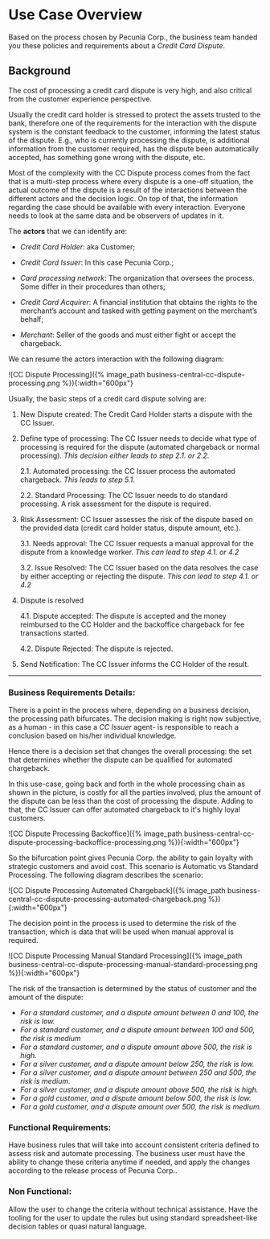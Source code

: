 # Use Case Overview

Based on the process chosen by Pecunia Corp., the business team handed you these policies and requirements about a _Credit Card Dispute_.


## Background

The cost of processing a credit card dispute is very high, and also critical from the customer experience perspective.

Usually the credit card holder is stressed to protect the assets trusted to the bank, therefore one of the requirements for the interaction with the dispute system is the constant feedback to the customer, informing the latest status of the dispute. E.g., who is currently processing the dispute, is additional information from the customer required, has the dispute been automatically accepted, has something gone wrong with the dispute, etc.

Most of the complexity with the CC Dispute process comes from the fact that is a multi-step process where every dispute is a one-off situation, the actual outcome of the dispute is a result of the interactions between the different actors and the decision logic. On top of that, the information regarding the case should be available with every interaction. Everyone needs to look at the same data and be observers of updates in it.

The **actors** that we can identify are:

- _Credit Card Holder_: aka Customer;


- _Credit Card Issuer_: In this case Pecunia Corp.;


- _Card processing network_:  The organization that oversees the process. Some differ in their procedures than others;


- _Credit Card Acquirer_: A financial institution that obtains the rights to the merchant’s account and tasked with getting payment on the merchant’s behalf;


- _Merchant_: Seller of the goods and must either fight or accept the chargeback.

We can resume the actors interaction with the following diagram:

![CC Dispute Processing]({% image_path business-central-cc-dispute-processing.png %}){:width="600px"}

Usually, the basic steps of a credit card dispute solving are:

1. New Dispute created: The Credit Card Holder starts a dispute with the CC Issuer.

2. Define type of processing: The CC Issuer needs to decide what type of processing is required for the dispute (automated chargeback or normal processing). _This decision either leads to step 2.1. or 2.2._

    2.1. Automated processing: the CC Issuer process the automated chargeback. _This leads to step 5.1._

    2.2. Standard Processing: The CC Issuer needs to do standard processing. A risk assessment for the dispute is required.

3. Risk Assessment: CC Issuer assesses the risk of the dispute based on the provided data (credit card holder status, dispute amount, etc.).

    3.1. Needs approval: The CC Issuer requests a manual approval for the dispute from a knowledge worker. _This can lead to step 4.1. or 4.2_

    3.2. Issue Resolved: The CC Issuer based on the data resolves the case by either accepting or rejecting the dispute. _This can lead to step 4.1. or 4.2_

4. Dispute is resolved

    4.1. Dispute accepted: The dispute is accepted and the money reimbursed to the CC Holder and the backoffice chargeback for fee transactions started.

    4.2. Dispute Rejected: The dispute is rejected.

5. Send Notification: The CC Issuer informs the CC Holder of the result.


--------------------------------------------------

### Business Requirements Details:

There is a point in the process where, depending on a business decision, the processing path bifurcates. The decision making is right now subjective, as a human - in this case a _CC Issuer_ agent- is responsible  to reach a conclusion based on his/her individual knowledge.

Hence there is a decision set that changes the overall processing: the set that determines whether the dispute can be qualified for automated chargeback.

In this use-case, going back and forth in the whole processing chain as shown in the picture, is costly for all the parties involved, plus the amount of the dispute can be less than the cost of processing the dispute. Adding to that, the CC Issuer can offer automated chargeback to it's highly loyal customers.

![CC Dispute Processing Backoffice]({% image_path business-central-cc-dispute-processing-backoffice-processing.png %}){:width="600px"}

So the bifurcation point gives Pecunia Corp. the ability to gain loyalty with strategic customers and avoid cost. This scenario is Automatic vs Standard Processing. The following diagram describes the scenario:

![CC Dispute Processing Automated Chargeback]({% image_path business-central-cc-dispute-processing-automated-chargeback.png %}){:width="600px"}

The decision point in the process is used to determine the risk of the transaction, which is data that will be used when manual approval is required.

![CC Dispute Processing Manual Standard Processing]({% image_path business-central-cc-dispute-processing-manual-standard-processing.png %}){:width="600px"}

The risk of the transaction is determined by the status of customer and the amount of the dispute:

- _For a standard customer, and a dispute amount between 0 and 100, the risk is low._
- _For a standard customer, and a dispute amount between 100 and 500, the risk is medium_
- _For a standard customer, and a dispute amount above 500, the risk is high._
- _For a silver customer, and a dispute amount below 250, the risk is low._
- _For a silver customer, and a dispute amount between 250 and 500, the risk is medium._
- _For a silver customer, and a dispute amount above 500, the risk is high._
- _For a gold customer, and a dispute amount below 500, the risk is low._
- _For a gold customer, and a dispute amount over 500, the risk is medium._


### Functional Requirements:

Have business rules that will take into account consistent criteria defined to assess risk and automate processing. The business user must have the ability to change these criteria anytime if needed, and apply the changes according to the release process of Pecunia Corp.. 


### Non Functional:

Allow the user to change the criteria without technical assistance. Have the tooling for the user to update the rules but using standard spreadsheet-like decision tables or quasi natural language.
